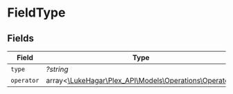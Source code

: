 # FieldType


## Fields

| Field                                                                                        | Type                                                                                         | Required                                                                                     | Description                                                                                  | Example                                                                                      |
| -------------------------------------------------------------------------------------------- | -------------------------------------------------------------------------------------------- | -------------------------------------------------------------------------------------------- | -------------------------------------------------------------------------------------------- | -------------------------------------------------------------------------------------------- |
| `type`                                                                                       | *?string*                                                                                    | :heavy_minus_sign:                                                                           | N/A                                                                                          | resolution                                                                                   |
| `operator`                                                                                   | array<[\LukeHagar\Plex_API\Models\Operations\Operator](../../Models/Operations/Operator.md)> | :heavy_minus_sign:                                                                           | N/A                                                                                          |                                                                                              |